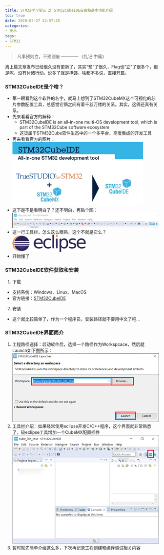 ```yaml
---
title: STM32学习笔记 之 STM32CubeIDE安装和基本功能介绍
toc: true
date: 2020-05-27 22:57:29
categories:
- 技术
tags: 
- STM32
---
```



> 凡事预则立，不预则废 ———— 《礼记·中庸》

离上篇文章发布已经很久没有更新了，其实“预”了很久，Flag也“立”了很多个，但是呢，没有付诸行动。说多了就是掩饰，啥都不多说，直接开篇。
<!--more-->

### STM32CubeIDE是个啥？
* 第一眼看到这个软件的名字，就马上想到了STM32CubeMX这个可视化的芯片参数配置工具，总感觉它俩之间有着千丝万缕的关系。其实，这俩还真有关系。
* 先来看看官方的解释：
  - STM32CubeIDE is an all-in-one multi-OS development tool, which is part of the STM32Cube software ecosystem
  - 这货属于STM32Cube软件生态中的一个多平台、高度集成的开发工具
* 再来看看官方的图片：
  ![](/img/stm32/stm32cubeide-install-01.jpg)
* 这下是不是看明白了？还不明白，再贴个图：
  ![](/img/stm32/stm32cubeide-install-02.png)
* 这一行工具栏，怎么这么眼熟，这个不就是它么？
  <img src="/img/stm32/stm32cubeide-install-03.png" width="50%" height="50%">
* 开始懂了

### STM32CubeIDE软件获取和安装
1. 下载
* 支持系统：Windows、Linux、MacOS
* 官方链接：[STM32CubeIDE](https://www.st.com/en/development-tools/stm32cubeide.html#get-software)
2. 安装
* 这个就比较简单了，作为一个程序员，安装路径就不要用中文了吧...

### STM32CubeIDE界面简介
1. 工程路径选择：启动软件后，选择一个路径作为Workspcace，然后就Launch如下图所示：
   ![](/img/stm32/stm32cubeide-install-04.png)
2. 工具栏介绍：如果经常使用eclipse开发C/C++程序，这个界面就非常熟悉了，较eclipse工具增加一个CubeMX配置插件
   ![](/img/stm32/stm32cubeide-install-05.png) 
3. 暂时就先简单介绍这么多，下次再记录工程创建和编译调试相关内容